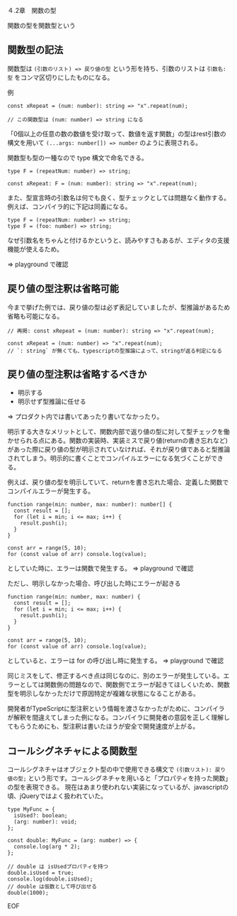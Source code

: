 

４.2章　関数の型

関数の型を関数型という

## 関数型の記法

関数型は `(引数のリスト) => 戻り値の型` という形を持ち、引数のリストは `引数名: 型` をコンマ区切りにしたものになる。

例
```
const xRepeat = (num: number): string => "x".repeat(num);

// この関数型は (num: number) => string になる
```

「0個以上の任意の数の数値を受け取って、数値を返す関数」の型はrest引数の構文を用いて `(...args: number[]) => number` のように表現される。

関数型も型の一種なので type 構文で命名できる。

```
type F = (repeatNum: number) => string;

const xRepeat: F = (num: number): string => "x".repeat(num);
```


また、型宣言時の引数名は何でも良く、型チェックとしては問題なく動作する。例えば、コンパイラ的に下記は同義になる。

```
type F = (repeatNum: number) => string;
type F = (foo: number) => string;
```

なぜ引数名をちゃんと付けるかというと、読みやすさもあるが、エディタの支援機能が使えるため。

=> playground で確認


## 戻り値の型注釈は省略可能

今まで挙げた例では、戻り値の型は必ず表記していましたが、型推論があるため省略も可能になる。

```
// 再掲: const xRepeat = (num: number): string => "x".repeat(num);

const xRepeat = (num: number) => "x".repeat(num);
// `: string` が無くても、typescriptの型推論によって、stringが返る判定になる
```

## 戻り値の型注釈は省略するべきか
- 明示する
- 明示せず型推論に任せる

=> プロダクト内では書いてあったり書いてなかったり。

明示する大きなメリットとして、関数内部で返り値の型に対して型チェックを働かせられる点にある。関数の実装時、実装ミスで戻り値(returnの書き忘れなど)があった際に戻り値の型が明示されていなければ、それが戻り値であると型推論されてしまう。明示的に書くことでコンパイルエラーになる気づくことができる。


例えば、戻り値の型を明示していて、returnを書き忘れた場合、定義した関数でコンパイルエラーが発生する。

```
function range(min: number, max: number): number[] {
  const result = [];
  for (let i = min; i <= max; i++) {
    result.push(i);
  }
}

const arr = range(5, 10);
for (const value of arr) console.log(value);
```

としていた時に、エラーは関数で発生する。
=> playground で確認

ただし、明示しなかった場合、呼び出した時にエラーが起きる

```
function range(min: number, max: number) {
  const result = [];
  for (let i = min; i <= max; i++) {
    result.push(i);
  }
}

const arr = range(5, 10);
for (const value of arr) console.log(value);
```

としていると、エラーは for の呼び出し時に発生する。
=> playground で確認

同じミスをして、修正するべき点は同じなのに、別のエラーが発生している。エラーとしては関数側の問題なので、関数側でエラーが起きてほしくいため、関数型を明示しなかっただけで原因特定が複雑な状態になることがある。

開発者がTypeScriptに型注釈という情報を渡さなかったがために、コンパイラが解釈を間違えてしまった例になる。コンパイラに開発者の意図を正しく理解してもらうためにも、型注釈は書いたほうが安全で開発速度が上がる。


## コールシグネチャによる関数型
コールシグネチャはオブジェクト型の中で使用できる構文で `(引数リスト): 戻り値の型;` という形です。コールシグネチャを用いると「プロパティを持った関数」の型を表現できる。
現在はあまり使われない実装になっているが、javascriptの頃、jQueryではよく扱われていた。

```
type MyFunc = {
  isUsed?: boolean;
  (arg: number): void;
};

const double: MyFunc = (arg: number) => {
  console.log(arg * 2);
};

// double は isUsedプロパティを持つ
double.isUsed = true;
console.log(double.isUsed);
// double は仮数として呼び出せる
double(1000);
```

EOF